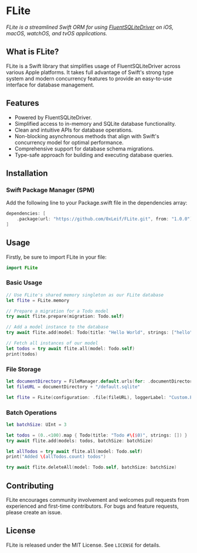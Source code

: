 # FLite

*FLite is a streamlined Swift ORM for using [FluentSQLiteDriver](https://github.com/vapor/fluent-sqlite-driver) on iOS, macOS, watchOS, and tvOS applications.*

## What is FLite?

FLite is a Swift library that simplifies usage of FluentSQLiteDriver across various Apple platforms. It takes full advantage of Swift's strong type system and modern concurrency features to provide an easy-to-use interface for database management.

## Features
- Powered by FluentSQLiteDriver.
- Simplified access to in-memory and SQLite database functionality.
- Clean and intuitive APIs for database operations.
- Non-blocking asynchronous methods that align with Swift's concurrency model for optimal performance.
- Comprehensive support for database schema migrations.
- Type-safe approach for building and executing database queries.

## Installation

### Swift Package Manager (SPM)

Add the following line to your Package.swift file in the dependencies array:

```swift
dependencies: [
    .package(url: "https://github.com/0xLeif/FLite.git", from: "1.0.0")
]
```

## Usage

Firstly, be sure to import FLite in your file:

```swift
import FLite
```

### Basic Usage

```swift
// Use FLite's shared memory singleton as our FLite database
let flite = FLite.memory

// Prepare a migration for a Todo model
try await flite.prepare(migration: Todo.self)

// Add a model instance to the database
try await flite.add(model: Todo(title: "Hello World", strings: ["hello", "world"]))

// Fetch all instances of our model
let todos = try await flite.all(model: Todo.self)
print(todos)
```

### File Storage

```swift
let documentDirectory = FileManager.default.urls(for: .documentDirectory, in: .userDomainMask).first?.path ?? ""
let fileURL = documentDirectory + "/default.sqlite"

let flite = FLite(configuration: .file(fileURL), loggerLabel: "Custom.FLite")
```

### Batch Operations

```swift
let batchSize: UInt = 3

let todos = (0..<100).map { Todo(title: "Todo #\($0)", strings: []) }
try await flite.add(models: todos, batchSize: batchSize)

let allTodos = try await flite.all(model: Todo.self)
print("Added \(allTodos.count) todos")

try await flite.deleteAll(model: Todo.self, batchSize: batchSize)
```

## Contributing

FLite encourages community involvement and welcomes pull requests from experienced and first-time contributors. For bugs and feature requests, please create an issue.

## License

FLite is released under the MIT License. See `LICENSE` for details.
